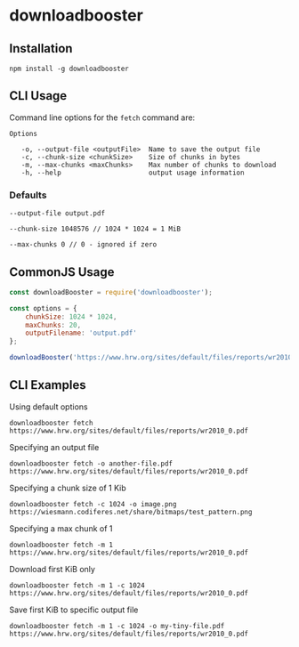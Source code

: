 # downloadbooster

## Installation

```
npm install -g downloadbooster
```

## CLI Usage

Command line options for the `fetch` command are:

```
Options

   -o, --output-file <outputFile>  Name to save the output file
   -c, --chunk-size <chunkSize>    Size of chunks in bytes
   -m, --max-chunks <maxChunks>    Max number of chunks to download
   -h, --help                      output usage information
```

### Defaults
`--output-file output.pdf`

`--chunk-size 1048576 // 1024 * 1024 = 1 MiB`

`--max-chunks 0 // 0 - ignored if zero`

## CommonJS Usage
```javascript
const downloadBooster = require('downloadbooster');

const options = {
    chunkSize: 1024 * 1024,
    maxChunks: 20,
    outputFilename: 'output.pdf'
};

downloadBooster('https://www.hrw.org/sites/default/files/reports/wr2010_0.pdf');
```

## CLI Examples

Using default options
```
downloadbooster fetch https://www.hrw.org/sites/default/files/reports/wr2010_0.pdf
```

Specifying an output file
```
downloadbooster fetch -o another-file.pdf https://www.hrw.org/sites/default/files/reports/wr2010_0.pdf
```

Specifying a chunk size of 1 Kib
```
downloadbooster fetch -c 1024 -o image.png https://wiesmann.codiferes.net/share/bitmaps/test_pattern.png
```

Specifying a max chunk of 1
```
downloadbooster fetch -m 1 https://www.hrw.org/sites/default/files/reports/wr2010_0.pdf
```

Download first KiB only
```
downloadbooster fetch -m 1 -c 1024 https://www.hrw.org/sites/default/files/reports/wr2010_0.pdf
```

Save first KiB to specific output file
```
downloadbooster fetch -m 1 -c 1024 -o my-tiny-file.pdf https://www.hrw.org/sites/default/files/reports/wr2010_0.pdf
```

